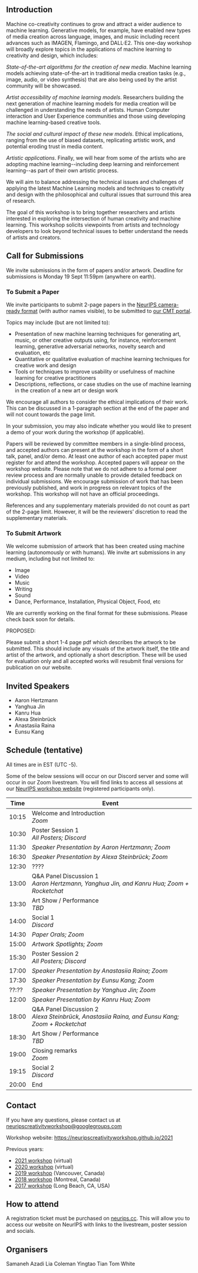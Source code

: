 ## Introduction

Machine co-creativity continues to grow and attract a wider audience to machine learning. Generative models, for example, have enabled new types of media creation across language, images, and music including recent advances such as IMAGEN, Flamingo, and DALL·E2. This one-day workshop will broadly explore topics in the applications of machine learning to creativity and design, which includes:

*State-of-the-art algorithms for the creation of new media*. Machine learning models achieving state-of-the-art in traditional media creation tasks (e.g., image, audio, or video synthesis) that are also being used by the artist community will be showcased.

*Artist accessibility of machine learning models*. Researchers building the next generation of machine learning models for media creation will be challenged in understanding the needs of artists. Human Computer interaction and User Experience communities and those using developing machine learning-based creative tools.

*The social and cultural impact of these new models*. Ethical implications, ranging from the use of biased datasets, replicating artistic work, and potential eroding trust in media content.

*Artistic applications*. Finally, we will hear from some of the artists who are adopting machine learning--including deep learning and reinforcement learning--as part of their own artistic process.  

We will aim to balance addressing the technical issues and challenges of applying the latest Machine Learning models and techniques to creativity and design with the philosophical and cultural issues that surround this area of research.

The goal of this workshop is to bring together researchers and artists interested in exploring the intersection of human creativity and machine learning. This workshop solicits viewpoints from artists and technology developers to look beyond technical issues to better understand the needs of artists and creators. 

## Call for Submissions

We invite submissions in the form of papers and/or artwork. Deadline for submissions is Monday 19 Sept 11:59pm (anywhere on earth).

### To Submit a Paper

We invite participants to submit 2-page papers in the [NeurIPS camera-ready format](https://neurips.cc/Conferences/2022/PaperInformation/StyleFiles) (with author names visible), to be submitted to [our CMT portal](https://cmt3.research.microsoft.com/ML4CD2022).

Topics may include (but are not limited to):

* Presentation of new machine learning techniques for generating art, music, or other creative outputs using, for instance, reinforcement learning, generative adversarial networks, novelty search and evaluation, etc
* Quantitative or qualitative evaluation of machine learning techniques for creative work and design
* Tools or techniques to improve usability or usefulness of machine learning for creative practitioners
* Descriptions, reflections, or case studies on the use of machine learning in the creation of a new art or design work

We encourage all authors to consider the ethical implications of their work. This can be discussed in a 1-paragraph section at the end of the paper and will not count towards the page limit.

In your submission, you may also indicate whether you would like to present a demo of your work during the workshop (if applicable).

Papers will be reviewed by committee members in a single-blind process, and accepted authors can present at the workshop in the form of a short talk, panel, and/or demo. At least one author of each accepted paper must register for and attend the workshop. Accepted papers will appear on the workshop website. Please note that we do not adhere to a formal peer review process and are normally unable to provide detailed feedback on individual submissions. We encourage submission of work that has been previously published, and work in progress on relevant topics of the workshop. This workshop will not have an official proceedings.

References and any supplementary materials provided do not count as part of the 2-page limit. However, it will be the reviewers’ discretion to read the supplementary materials.


### To Submit Artwork

We welcome submission of artwork that has been created using machine learning (autonomously or with humans). We invite art submissions in any medium, including but not limited to:

* Image
* Video
* Music
* Writing
* Sound
* Dance, Performance, Installation, Physical Object, Food, etc

We are currently working on the final format for these submissions. Please check back soon for details.

PROPOSED:

Please submit a short 1-4 page pdf which describes the artwork to be submitted. This should include any visuals of the artwork itself, the title and artist of the artwork, and optionally a short description. These will be used for evaluation only and all accepted works will resubmit final versions for publication on our website.

## Invited Speakers

* Aaron Hertzmann
* Yanghua Jin
* Kanru Hua
* Alexa Steinbrück
* Anastasiia Raina
* Eunsu Kang

## Schedule (tentative)

All times are in EST (UTC -5).

Some of the below sessions will occur on our Discord server and some will occur in our Zoom livestream. You will find links to access all sessions at our [NeurIPS workshop website](https://neurips.cc/virtual/2022/workshop/49965) (registered participants only).

| Time    | Event  |
|---------|--------|
| 10:15 | Welcome and Introduction<br/>*Zoom* |
| 10:30 | Poster Session 1<br/>*All Posters; Discord* |
| 11:30 | *Speaker Presentation by Aaron Hertzmann; Zoom* |
| 16:30 | *Speaker Presentation by Alexa Steinbrück; Zoom* |
| 12:30 | ????
| 13:00 | Q&A Panel Discussion 1<br/>*Aaron Hertzmann, Yanghua Jin, and Kanru Hua; Zoom + Rocketchat* |
| 13:30 | Art Show / Performance<br/>*TBD* |
| 14:00 | Social 1<br/>*Discord* |
| 14:30 | *Paper Orals; Zoom* |
| 15:00 | *Artwork Spotlights; Zoom* |
| 15:30 | Poster Session 2<br/>*All Posters; Discord* |
| 17:00 | *Speaker Presentation by Anastasiia Raina; Zoom* |
| 17:30 | *Speaker Presentation by Eunsu Kang; Zoom* |
| ??:?? | *Speaker Presentation by Yanghua Jin; Zoom* |
| 12:00 | *Speaker Presentation by Kanru Hua; Zoom* |
| 18:00 | Q&A Panel Discussion 2<br/>*Alexa Steinbrück, Anastasiia Raina, and Eunsu Kang; Zoom + Rocketchat* |
| 18:30 | Art Show / Performance<br/>*TBD* |
| 19:00 | Closing remarks<br/>*Zoom* |
| 19:15 | Social 2<br/>*Discord* |
| 20:00 | End |


## Contact

If you have any questions, please contact us at neuripscreativityworkshop@googlegroups.com

Workshop website: https://neuripscreativityworkshop.github.io/2021

Previous years:

* [2021 workshop](https://neuripscreativityworkshop.github.io/2021) (virtual)
* [2020 workshop](https://neurips2020creativity.github.io/) (virtual)
* [2019 workshop](http://neurips2019creativity.github.io/) (Vancouver, Canada)
* [2018 workshop](https://nips2018creativity.github.io/) (Montreal, Canada)
* [2017 workshop](https://nips2017creativity.github.io/) (Long Beach, CA, USA)

## How to attend

A registration ticket must be purchased on [neurips.cc](https://neurips.cc/). This will allow you to access our website on NeurIPS with links to the livestream, poster session and socials.

## Organisers

Samaneh Azadi
Lia Coleman
Yingtao Tian
Tom White